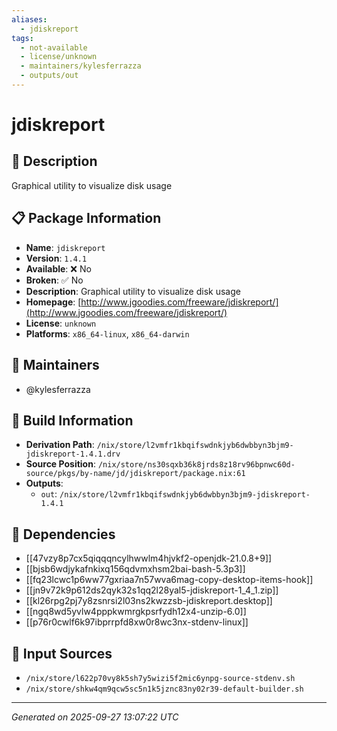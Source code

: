 ```yaml
---
aliases:
  - jdiskreport
tags:
  - not-available
  - license/unknown
  - maintainers/kylesferrazza
  - outputs/out
---
```


# jdiskreport

## 📝 Description

Graphical utility to visualize disk usage

## 📋 Package Information

- **Name**: `jdiskreport`
- **Version**: `1.4.1`
- **Available**: ❌ No
- **Broken**: ✅ No
- **Description**: Graphical utility to visualize disk usage
- **Homepage**: [http://www.jgoodies.com/freeware/jdiskreport/](http://www.jgoodies.com/freeware/jdiskreport/)
- **License**: `unknown`
- **Platforms**: `x86_64-linux`, `x86_64-darwin`
## 👥 Maintainers

- @kylesferrazza


## 🔧 Build Information

- **Derivation Path**: `/nix/store/l2vmfr1kbqifswdnkjyb6dwbbyn3bjm9-jdiskreport-1.4.1.drv`
- **Source Position**: `/nix/store/ns30sqxb36k8jrds8z18rv96bpnwc60d-source/pkgs/by-name/jd/jdiskreport/package.nix:61`
- **Outputs**:
  - `out`:  `/nix/store/l2vmfr1kbqifswdnkjyb6dwbbyn3bjm9-jdiskreport-1.4.1`

## 🔗 Dependencies

- [[47vzy8p7cx5qiqqqncylhwwlm4hjvkf2-openjdk-21.0.8+9]]
- [[bjsb6wdjykafnkixq156qdvmxhsm2bai-bash-5.3p3]]
- [[fq23lcwc1p6ww77gxriaa7n57wva6mag-copy-desktop-items-hook]]
- [[jn9v72k9p612ds2qyk32s1qq2l28yal5-jdiskreport-1_4_1.zip]]
- [[kl26rpg2pj7y8zsnrsi2l03ns2kwzzsb-jdiskreport.desktop]]
- [[ngq8wd5yvlw4pppkwmrgkpsrfydh12x4-unzip-6.0]]
- [[p76r0cwlf6k97ibprrpfd8xw0r8wc3nx-stdenv-linux]]

## 📁 Input Sources

- `/nix/store/l622p70vy8k5sh7y5wizi5f2mic6ynpg-source-stdenv.sh`
- `/nix/store/shkw4qm9qcw5sc5n1k5jznc83ny02r39-default-builder.sh`

---
*Generated on 2025-09-27 13:07:22 UTC*
